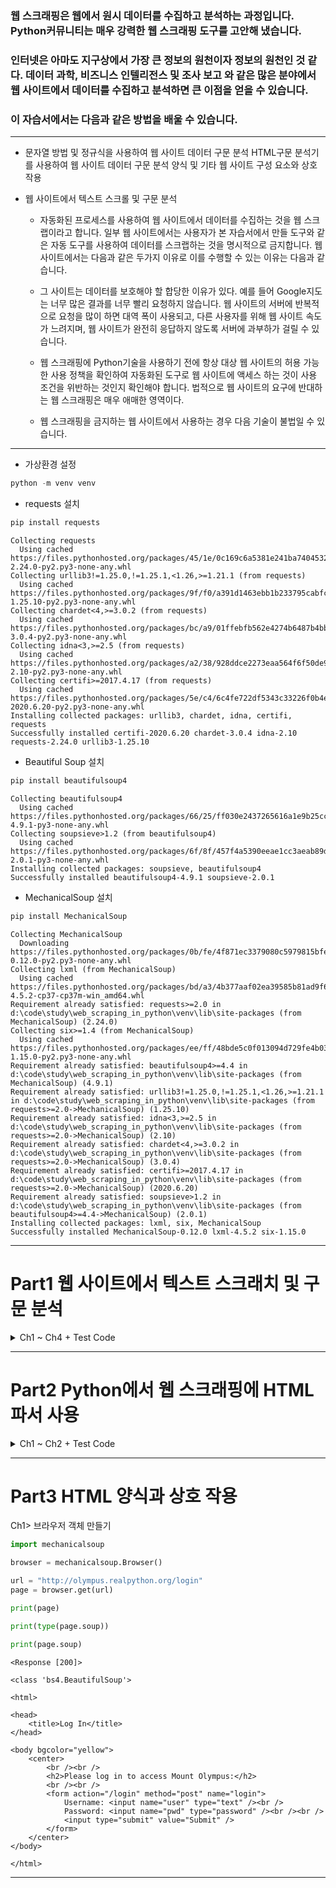 ### <p>웹 스크래핑은 웹에서 원시 데이터를 수집하고 분석하는 과정입니다. Python커뮤니티는 매우 강력한 웹 스크래핑 도구를 고안해 냈습니다.</p>

### <p>인터넷은 아마도 지구상에서 가장 큰 정보의 원천이자 정보의 원천인 것 같다. 데이터 과학, 비즈니스 인텔리전스 및 조사 보고 와 같은 많은 분야에서 웹 사이트에서 데이터를 수집하고 분석하면 큰 이점을 얻을 수 있습니다.</p>

### <p>이 자습서에서는 다음과 같은 방법을 배울 수 있습니다.</p>

---

* 문자열 방법 및 정규식을 사용하여 웹 사이트 데이터 구문 분석
HTML구문 분석기를 사용하여 웹 사이트 데이터 구문 분석
양식 및 기타 웹 사이트 구성 요소와 상호 작용

* 웹 사이트에서 텍스트 스크롤 및 구문 분석
  * 자동화된 프로세스를 사용하여 웹 사이트에서 데이터를 수집하는 것을 웹 스크랩이라고 합니다. 일부 웹 사이트에서는 사용자가 본 자습서에서 만들 도구와 같은 자동 도구를 사용하여 데이터를 스크랩하는 것을 명시적으로 금지합니다. 웹 사이트에서는 다음과 같은 두가지 이유로 이를 수행할 수 있는 이유는 다음과 같습니다.

  * 그 사이트는 데이터를 보호해야 할 합당한 이유가 있다. 예를 들어 Google지도는 너무 많은 결과를 너무 빨리 요청하지 않습니다.
  웹 사이트의 서버에 반복적으로 요청을 많이 하면 대역 폭이 사용되고, 다른 사용자를 위해 웹 사이트 속도가 느려지며, 웹 사이트가 완전히 응답하지 않도록 서버에 과부하가 걸릴 수 있습니다.

  * 웹 스크래핑에 Python기술을 사용하기 전에 항상 대상 웹 사이트의 허용 가능한 사용 정책을 확인하여 자동화된 도구로 웹 사이트에 액세스 하는 것이 사용 조건을 위반하는 것인지 확인해야 합니다. 법적으로 웹 사이트의 요구에 반대하는 웹 스크래핑은 매우 애매한 영역이다.

  * 웹 스크래핑을 금지하는 웹 사이트에서 사용하는 경우 다음 기술이 불법일 수 있습니다.

---

* 가상환경 설정

```python
python -m venv venv
```

* requests 설치

```python
pip install requests
```

```console
Collecting requests
  Using cached https://files.pythonhosted.org/packages/45/1e/0c169c6a5381e241ba7404532c16a21d86ab872c9bed8bdcd4c423954103/requests-2.24.0-py2.py3-none-any.whl
Collecting urllib3!=1.25.0,!=1.25.1,<1.26,>=1.21.1 (from requests)
  Using cached https://files.pythonhosted.org/packages/9f/f0/a391d1463ebb1b233795cabfc0ef38d3db4442339de68f847026199e69d7/urllib3-1.25.10-py2.py3-none-any.whl
Collecting chardet<4,>=3.0.2 (from requests)
  Using cached https://files.pythonhosted.org/packages/bc/a9/01ffebfb562e4274b6487b4bb1ddec7ca55ec7510b22e4c51f14098443b8/chardet-3.0.4-py2.py3-none-any.whl
Collecting idna<3,>=2.5 (from requests)
  Using cached https://files.pythonhosted.org/packages/a2/38/928ddce2273eaa564f6f50de919327bf3a00f091b5baba8dfa9460f3a8a8/idna-2.10-py2.py3-none-any.whl
Collecting certifi>=2017.4.17 (from requests)
  Using cached https://files.pythonhosted.org/packages/5e/c4/6c4fe722df5343c33226f0b4e0bb042e4dc13483228b4718baf286f86d87/certifi-2020.6.20-py2.py3-none-any.whl
Installing collected packages: urllib3, chardet, idna, certifi, requests
Successfully installed certifi-2020.6.20 chardet-3.0.4 idna-2.10 requests-2.24.0 urllib3-1.25.10
```

* Beautiful Soup 설치

```python
pip install beautifulsoup4
```

```console
Collecting beautifulsoup4
  Using cached https://files.pythonhosted.org/packages/66/25/ff030e2437265616a1e9b25ccc864e0371a0bc3adb7c5a404fd661c6f4f6/beautifulsoup4-4.9.1-py3-none-any.whl
Collecting soupsieve>1.2 (from beautifulsoup4)
  Using cached https://files.pythonhosted.org/packages/6f/8f/457f4a5390eeae1cc3aeab89deb7724c965be841ffca6cfca9197482e470/soupsieve-2.0.1-py3-none-any.whl
Installing collected packages: soupsieve, beautifulsoup4
Successfully installed beautifulsoup4-4.9.1 soupsieve-2.0.1
```

* MechanicalSoup 설치
  
```python
pip install MechanicalSoup
```

```console
Collecting MechanicalSoup
  Downloading https://files.pythonhosted.org/packages/0b/fe/4f871ec3379080c5979815bfec3266871e555eebf4879f551a7e5dee4766/MechanicalSoup-0.12.0-py2.py3-none-any.whl
Collecting lxml (from MechanicalSoup)
  Using cached https://files.pythonhosted.org/packages/bd/a3/4b377aaf02ea39585b81ad9f630226e296d983e9a94d7b78a4bc5e27226d/lxml-4.5.2-cp37-cp37m-win_amd64.whl
Requirement already satisfied: requests>=2.0 in d:\code\study\web_scraping_in_python\venv\lib\site-packages (from MechanicalSoup) (2.24.0)
Collecting six>=1.4 (from MechanicalSoup)
  Using cached https://files.pythonhosted.org/packages/ee/ff/48bde5c0f013094d729fe4b0316ba2a24774b3ff1c52d924a8a4cb04078a/six-1.15.0-py2.py3-none-any.whl
Requirement already satisfied: beautifulsoup4>=4.4 in d:\code\study\web_scraping_in_python\venv\lib\site-packages (from MechanicalSoup) (4.9.1)
Requirement already satisfied: urllib3!=1.25.0,!=1.25.1,<1.26,>=1.21.1 in d:\code\study\web_scraping_in_python\venv\lib\site-packages (from requests>=2.0->MechanicalSoup) (1.25.10)
Requirement already satisfied: idna<3,>=2.5 in d:\code\study\web_scraping_in_python\venv\lib\site-packages (from requests>=2.0->MechanicalSoup) (2.10)
Requirement already satisfied: chardet<4,>=3.0.2 in d:\code\study\web_scraping_in_python\venv\lib\site-packages (from requests>=2.0->MechanicalSoup) (3.0.4)
Requirement already satisfied: certifi>=2017.4.17 in d:\code\study\web_scraping_in_python\venv\lib\site-packages (from requests>=2.0->MechanicalSoup) (2020.6.20)
Requirement already satisfied: soupsieve>1.2 in d:\code\study\web_scraping_in_python\venv\lib\site-packages (from beautifulsoup4>=4.4->MechanicalSoup) (2.0.1)
Installing collected packages: lxml, six, MechanicalSoup
Successfully installed MechanicalSoup-0.12.0 lxml-4.5.2 six-1.15.0
```
---

# Part1 웹 사이트에서 텍스트 스크래치 및 구문 분석

<details>
<summary>Ch1 ~ Ch4 + Test Code</summary>
<div markdown="1">
Ch 1> 첫번째 웹 스크래퍼

```python
from urllib.request import urlopen

url = "http://olympus.realpython.org/profiles/aphrodite"
page = urlopen(url)
print(page)

html_bytes = page.read()
html = html_bytes.decode("utf-8")
print(html)
```

```console
<http.client.HTTPResponse object at 0x000001E62653A668>

<html>

<head>
    <title>Profile: Aphrodite</title>
</head>

<body bgcolor="yellow">
    <center>
        <br><br>
        <img src="/static/aphrodite.gif" />
        <h2>Name: Aphrodite</h2>
        <br><br>
        Favorite animal: Dove
        <br><br>
        Favorite color: Red
        <br><br>
        Hometown: Mount Olympus
    </center>
</body>

</html>
```

---

Ch2> 문자열 메소드를 사용하여 HTML에서 텍스트 추출

```python
from urllib.request import urlopen

url = "http://olympus.realpython.org/profiles/aphrodite"
page = urlopen(url)

html_bytes = page.read()
html = html_bytes.decode("utf-8")

title_index = html.find("<title>")
print(title_index)

start_index = title_index + len("<title>")
print(start_index)

end_index = html.find("</title>")
print(end_index)

title = html[start_index:end_index]
print(title)

url = "http://olympus.realpython.org/profiles/poseidon"

page = urlopen(url)
html = page.read().decode("utf-8")
start_index = html.find("<title>") + len("<title>")
end_index = html.find("</title>")
title = html[start_index:end_index]

print(title)
```

```console
14
21
39
Profile: Aphrodite

<head>
<title >Profile: Poseidon
```

---

Ch3> 정규 표현식에 대한 우선 순위

```python
import re

find_all_ex1 = re.findall("ab*c", "ac")

print(find_all_ex1)

find_all_ex2 = re.findall("ab*c", "abcd")
find_all_ex3 = re.findall("ab*c", "acc")
find_all_ex4 = re.findall("ab*c", "abcac")
find_all_ex5 = re.findall("ab*c", "abdc")

print(find_all_ex2)
print(find_all_ex3)
print(find_all_ex4)
print(find_all_ex5)

find_all_ex6 = re.findall("ab*c", "ABC")
find_all_ex7 = re.findall("ab*c", "ABC", re.IGNORECASE)

print(find_all_ex6)
print(find_all_ex7)

find_all_ex7 = re.findall("a.c", "abc")
find_all_ex8 = re.findall("a.c", "abbc")
find_all_ex9 = re.findall("a.c", "ac")
find_all_ex10 = re.findall("a.c", "acc")

print(find_all_ex7)
print(find_all_ex8)
print(find_all_ex9)
print(find_all_ex10)

find_all_ex11 = re.findall("a.*c", "abc")
find_all_ex12 = re.findall("a.*c", "abbc")
find_all_ex13 = re.findall("a.*c", "ac")
find_all_ex14 = re.findall("a.*c", "acc")

print(find_all_ex11)
print(find_all_ex12)
print(find_all_ex13)
print(find_all_ex14)

match_results = re.search("ab*c", "ABC", re.IGNORECASE)
match_results_group = match_results.group()

print(match_results_group)

string = "Everything is <replaced> if it's in <tags>."
string = re.sub("<.*>", "ELEPHANTS", string)

print(string)

string2 = "Everything is <replaced> if it's in <tags>."
string2 = re.sub("<.*?>", "ELEPHANTS", string2)

print(string2)
```

```console
['ac']
['abc']
['ac']
['abc', 'ac']
[]
[]
['ABC']
['abc']
[]
[]
['acc']
['abc']
['abbc']
['ac']
['acc']
ABC
Everything is ELEPHANTS.
Everything is ELEPHANTS if it's in ELEPHANTS.
```

---

Ch4> 정규 표현식을 사용하여 HTML에서 텍스트 추출

```python
import re
from urllib.request import urlopen

url = "http://olympus.realpython.org/profiles/dionysus"
page = urlopen(url)
html = page.read().decode("utf-8")

pattern = "<title.*?>.*?</title.*?>"

match_results = re.search(pattern, html, re.IGNORECASE)

title = match_results.group()
title = re.sub("<.*?>", "", title)

print(title)
```

```console
Profile: Dionysus
```

---
Part 1 테스트>

```python
from urllib.request import urlopen

url = "http://olympus.realpython.org/profiles/dionysus"

html_page = urlopen(url)

html_text = html_page.read().decode("utf-8")

for string in ["Name: ", "Favorite Color:"]:
    string_start_idx = html_text.find(string)
   
    text_start_idx = string_start_idx + len(string)

    next_html_tag_offset = html_text[text_start_idx:].find("<")
    text_end_idx = text_start_idx + next_html_tag_offset

    raw_text = html_text[text_start_idx:text_end_idx]

    clean_text = raw_text.strip(" \r\n\t")

    print(clean_text)
```

```console
Dionysus
Wine
```
</div>
</details>

---

# Part2 Python에서 웹 스크래핑에 HTML 파서 사용

<details>
<summary>Ch1 ~ Ch2 + Test Code</summary>
<div markdown="1">

Ch1> BeautifulSoup 객체 작성

```python
from bs4 import BeautifulSoup
from urllib.request import urlopen

url = "http://olympus.realpython.org/profiles/dionysus"

page = urlopen(url)

html = page.read().decode("utf-8")

soup = BeautifulSoup(html, "html.parser")

print(soup)
```

```console
<html>
<head>
<title>Profile: Dionysus</title> 
</head>
<body bgcolor="yellow">
<center>
<br/><br/>
<img src="/static/dionysus.jpg"/>
<h2>Name: Dionysus</h2>
<img src="/static/grapes.png"/><br/><br/>
Hometown: Mount Olympus
<br/><br/>
Favorite animal: Leopard <br/>
<br/>
Favorite Color: Wine
</center>
</body>
</html>
```

---

Ch2> BeautifulSoup 객체 사용


```python
from bs4 import BeautifulSoup
from urllib.request import urlopen

url = "http://olympus.realpython.org/profiles/dionysus"

page = urlopen(url)
html = page.read().decode("utf-8")
soup = BeautifulSoup(html, "html.parser")

print(soup.get_text())

find_all_ex1 = soup.find_all("img")

print(find_all_ex1)

image1, image2 = soup.find_all("img")
find_name_ex1 = image1.name
find_name_ex2 = image2.name

print(find_name_ex1)
print(find_name_ex2)

img_dic_1 = image1["src"]
img_dic_2 = image2["src"]

print(img_dic_1)
print(img_dic_2)

title = soup.title

print(title)

title_string = soup.title.string

print(title_string)

find_all_ex2 = soup.find_all("img", src="/static/dionysus.jpg")

print(find_all_ex2)
```

```console
Profile: Dionysus





Name: Dionysus

Hometown: Mount Olympus

Favorite animal: Leopard

Favorite Color: Wine




[<img src="/static/dionysus.jpg"/>, <img src="/static/grapes.png"/>]
img
img
/static/dionysus.jpg
/static/grapes.png
<title>Profile: Dionysus</title>
Profile: Dionysus
[<img src="/static/dionysus.jpg"/>]
```

---

Part 2 테스트>

```python
from urllib.request import urlopen
from bs4 import BeautifulSoup

base_url = "http://olympus.realpython.org"

html_page = urlopen(base_url + "/profiles")
html_text = html_page.read().decode("utf-8")

soup = BeautifulSoup(html_text, "html.parser")

for link in soup.find_all("a"):
    link_url = base_url + link["href"]
    print(link_url)
```

```console
http://olympus.realpython.org/profiles/aphrodite
http://olympus.realpython.org/profiles/poseidon
http://olympus.realpython.org/profiles/dionysus
```

</div>
</details>

---

# Part3 HTML 양식과 상호 작용

Ch1> 브라우저 객체 만들기
```python
import mechanicalsoup

browser = mechanicalsoup.Browser()

url = "http://olympus.realpython.org/login"
page = browser.get(url)

print(page)

print(type(page.soup))

print(page.soup)
```

```console
<Response [200]>

<class 'bs4.BeautifulSoup'>

<html>

<head>
    <title>Log In</title>
</head>

<body bgcolor="yellow">
    <center>
        <br /><br />
        <h2>Please log in to access Mount Olympus:</h2>
        <br /><br />
        <form action="/login" method="post" name="login">
            Username: <input name="user" type="text" /><br />
            Password: <input name="pwd" type="password" /><br /><br />
            <input type="submit" value="Submit" />
        </form>
    </center>
</body>

</html>
```

---